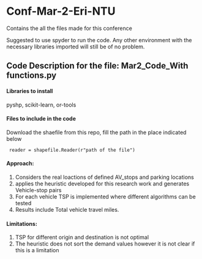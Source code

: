 # Conf-Mar-2-Eri-NTU
Contains the all the files made for this conference

Suggested to use spyder to run the code. Any other environment with the necessary libraries imported will still be of no problem.

## Code Description for the file: Mar2_Code_With functions.py

#### Libraries to install
pyshp, scikit-learn, or-tools

#### Files to include in the code
Download the shaefile from this repo, fill the path in the place indicated below

     reader = shapefile.Reader(r"path of the file")

#### Approach:
1. Considers the real loactions of defined AV_stops and parking locations
2. applies the heuristic developed for this research work and generates Vehicle-stop pairs
3. For each vehicle TSP is implemented where different algorithms can be tested
4. Results include Total vehicle travel miles.

#### Limitations:
1. TSP for different origin and destination is not optimal
2. The heuristic does not sort the demand values however it is not clear if this is a limitation


